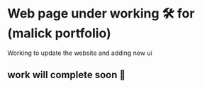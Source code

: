 # Web page under working 🛠 for (malick portfolio)

Working to update the website and adding new ui

## work will complete soon 🚀
